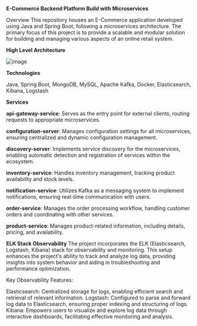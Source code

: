 **E-Commerce Backend Platform Build with Microservices**

Overview
This repository houses an E-Commerce application developed using Java and Spring Boot, following a microservices architecture. The primary focus of this project is to provide a scalable and modular solution for building and managing various aspects of an online retail system.

**High Level Architecture**

![image](https://github.com/AllanT102/ecommerce-platform/assets/92118801/97b664ae-b09a-4075-86a7-fafb6642ded1)

**Technologies**

Java, Spring Boot, MongoDB, MySQL, Apache Kafka, Docker, Elasticsearch, Kibana, Logstash

**Services**

**api-gateway-service**: Serves as the entry point for external clients, routing requests to appropriate microservices.

**configuration-server**: Manages configuration settings for all microservices, ensuring centralized and dynamic configuration management.

**discovery-server**: Implements service discovery for the microservices, enabling automatic detection and registration of services within the ecosystem.

**inventory-service**: Handles inventory management, tracking product availability and stock levels.

**notification-service**: Utilizes Kafka as a messaging system to implement notifications, ensuring real-time communication with users.

**order-service**: Manages the order processing workflow, handling customer orders and coordinating with other services.

**product-service**: Manages product-related information, including details, pricing, and availability.

**ELK Stack Observability**
The project incorporates the ELK (Elasticsearch, Logstash, Kibana) stack for observability and monitoring. This setup enhances the project's ability to track and analyze log data, providing insights into system behavior and aiding in troubleshooting and performance optimization.

Key Observability Features:

Elasticsearch: Centralized storage for logs, enabling efficient search and retrieval of relevant information.
Logstash: Configured to parse and forward log data to Elasticsearch, ensuring proper indexing and structuring of logs.
Kibana: Empowers users to visualize and explore log data through interactive dashboards, facilitating effective monitoring and analysis.
